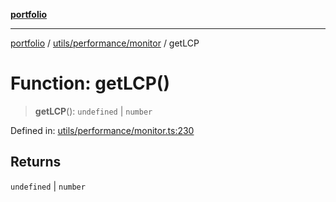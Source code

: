 [**portfolio**](../../../../README.md)

***

[portfolio](../../../../modules.md) / [utils/performance/monitor](../README.md) / getLCP

# Function: getLCP()

> **getLCP**(): `undefined` \| `number`

Defined in: [utils/performance/monitor.ts:230](https://github.com/tnorlund/Portfolio/blob/c9f739bee2d3ebf2a630f67d30d7430c9a6ac877/portfolio/utils/performance/monitor.ts#L230)

## Returns

`undefined` \| `number`
